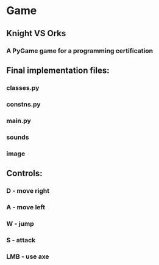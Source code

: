 # Game
## Knight VS Orks
### A PyGame game for a programming certification
###
## Final implementation files:
### classes.py
### constns.py
### main.py
### sounds
### image
## Controls:
### D - move right
### A - move left
### W - jump
### S - attack
### LMB - use axe
